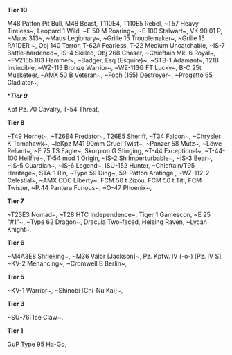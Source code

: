 
**__Tier 10__**

M48 Patton Pit Bull,
M48 Beast,
T110E4,
T110E5 Rebel,
~T57 Heavy Tireless~,
Leopard 1 Wild,
~E 50 M Roaring~,
~E 100 Stalwart~,
VK 90.01 P,
~Maus 313~,
~Maus Legionary~,
~Grille 15 Troublemaker~,
~Grille 15 RA1DER ~,
Obj 140 Terror,
T-62A Fearless,
T-22 Medium Uncatchable,
~IS-7 Battle-hardened~,
IS-4 Skilled,
Obj 268 Chaser,
~Chieftain Mk. 6 Royal~,
~FV215b 183 Hammer~,
~Badger, Esq (Esquire)~,
~STB-1 Adamant~,
121B Invincible,
~WZ-113 Bronze Warrior~,
~WZ-113G FT Lucky~,
B-C 25t Musketeer,
~AMX 50 B Veteran~,
~Foch (155) Destroyer~,
~Progetto 65 Gladiator~,

**__Tier 9__*

Kpf Pz. 70 Cavalry,
T-54 Threat,

**__Tier 8__**

~T49 Hornet~,
~T26E4 Predator~,
T26E5 Sheriff,
~T34 Falcon~,
~Chrysler K Tomahawk~,
~leKpz M41 90mm Cruel Twist~,
~Panzer 58 Mutz~,
~Löwe Reliant~,
~E 75 TS Eagle~,
Skorpion G Stinging,
~T-44 Exceptional~,
~T-44-100 Hellfire~,
T-54 mod 1 Origin,
~IS-2 Sh Imperturbable~,
~IS-3 Bear~,
~IS-5 Guardian~,
~IS-6 Legend~,
ISU-152 Hunter,
~Chieftain/T95 Heritage~,
STA-1 Rin,
~Type 59 Ding~,
59-Patton Aratinga ,
~WZ-112-2 Celestial~,
~AMX CDC Liberty~,
FCM 50 t Zizou,
FCM 50 t Titi,
FCM Twister,
~P.44 Pantera Furious~,
~O-47 Phoenix~,

**__Tier 7__**

~T23E3 Nomad~,
~T28 HTC Independence~,
Tiger 1 Gamescon,
~E 25 "#1"~,
~Type 62 Dragon~,
Dracula Two-faced,
Helsing Raven,
~Lycan Knight~,

**__Tier 6__**

~M4A3E8 Shrieking~,
~M36 Valor [Jackson]~,
Pz. Kpfw. IV (-o-) [Pz. IV S],
~KV-2 Menancing~,
~Cromwell B Berlin~,

**__Tier 5__**

~KV-1 Warrior~,
~Shinobi [Chi-Nu Kai]~,

**__Tier 3__**

~SU-76I Ice Claw~,

**__Tier 1__**

GuP Type 95 Ha-Go,
